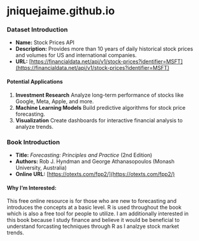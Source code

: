 # jniquejaime.github.io
### Dataset Introduction

- **Name:** Stock Prices API  
- **Description:** Provides more than 10 years of daily historical stock prices and volumes for US and international companies.
- **URL:** [https://financialdata.net/api/v1/stock-prices?identifier=MSFT](https://financialdata.net/api/v1/stock-prices?identifier=MSFT)  

#### Potential Applications
1. **Investment Research** Analyze long-term performance of stocks like Google, Meta, Apple, and more.
2. **Machine Learning Models** Build predictive algorithms for stock price forecasting.   
4. **Visualization** Create dashboards for interactive financial analysis to analyze trends.

 ### Book Introduction

- **Title:** *Forecasting: Principles and Practice* (2nd Edition)  
- **Authors:** Rob J. Hyndman and George Athanasopoulos (Monash University, Australia)  
- **Online URL:** [https://otexts.com/fpp2/](https://otexts.com/fpp2/)

#### Why I’m Interested:
This free online resource is for those who are new to forecasting and introduces the concepts at a basic level. R is used throughout the book which is also a free tool for people to utilize. I am additionally interested in this book because I study finance and believe it would be beneficial to understand forcasting techniques through R as I analzye stock market trends.
